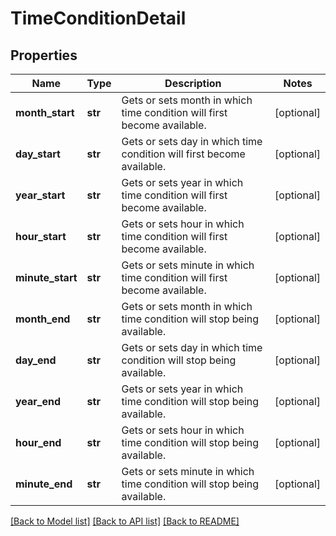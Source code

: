 # TimeConditionDetail

## Properties
Name | Type | Description | Notes
------------ | ------------- | ------------- | -------------
**month_start** | **str** | Gets or sets month in which time condition will first become available. | [optional] 
**day_start** | **str** | Gets or sets day in which time condition will first become available. | [optional] 
**year_start** | **str** | Gets or sets year in which time condition will first become available. | [optional] 
**hour_start** | **str** | Gets or sets hour in which time condition will first become available. | [optional] 
**minute_start** | **str** | Gets or sets minute in which time condition will first become available. | [optional] 
**month_end** | **str** | Gets or sets month in which time condition will stop being available. | [optional] 
**day_end** | **str** | Gets or sets day in which time condition will stop being available. | [optional] 
**year_end** | **str** | Gets or sets year in which time condition will stop being available. | [optional] 
**hour_end** | **str** | Gets or sets hour in which time condition will stop being available. | [optional] 
**minute_end** | **str** | Gets or sets minute in which time condition will stop being available. | [optional] 

[[Back to Model list]](../README.md#documentation-for-models) [[Back to API list]](../README.md#documentation-for-api-endpoints) [[Back to README]](../README.md)


